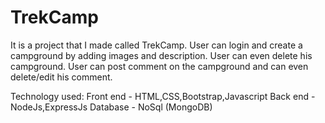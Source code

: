 # TrekCamp
It is a  project that I made called TrekCamp.
User can login and create a campground by adding images and description.
User can even delete his campground.
User can post comment on the campground and can even delete/edit his comment.




Technology used:
Front end - HTML,CSS,Bootstrap,Javascript
Back end -  NodeJs,ExpressJs
Database - NoSql (MongoDB)
